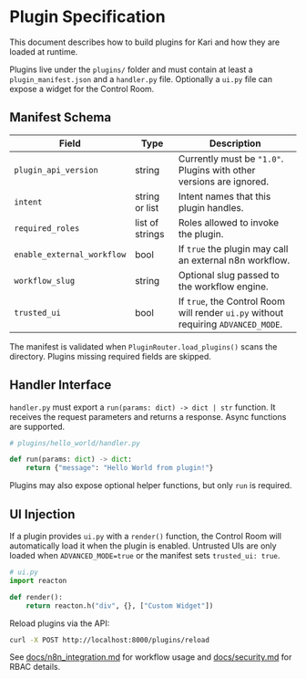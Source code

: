 # Plugin Specification

This document describes how to build plugins for Kari and how they are loaded at runtime.

Plugins live under the `plugins/` folder and must contain at least a `plugin_manifest.json` and a `handler.py` file. Optionally a `ui.py` file can expose a widget for the Control Room.

## Manifest Schema

| Field | Type | Description |
| ----- | ---- | ----------- |
| `plugin_api_version` | string | Currently must be `"1.0"`. Plugins with other versions are ignored. |
| `intent` | string or list | Intent names that this plugin handles. |
| `required_roles` | list of strings | Roles allowed to invoke the plugin. |
| `enable_external_workflow` | bool | If `true` the plugin may call an external n8n workflow. |
| `workflow_slug` | string | Optional slug passed to the workflow engine. |
| `trusted_ui` | bool | If `true`, the Control Room will render `ui.py` without requiring `ADVANCED_MODE`. |

The manifest is validated when `PluginRouter.load_plugins()` scans the directory. Plugins missing required fields are skipped.

## Handler Interface

`handler.py` must export a `run(params: dict) -> dict | str` function. It receives the request parameters and returns a response. Async functions are supported.

```python
# plugins/hello_world/handler.py

def run(params: dict) -> dict:
    return {"message": "Hello World from plugin!"}
```

Plugins may also expose optional helper functions, but only `run` is required.

## UI Injection

If a plugin provides `ui.py` with a `render()` function, the Control Room will automatically load it when the plugin is enabled. Untrusted UIs are only loaded when `ADVANCED_MODE=true` or the manifest sets `trusted_ui: true`.

```python
# ui.py
import reacton

def render():
    return reacton.h("div", {}, ["Custom Widget"])
```

Reload plugins via the API:

```bash
curl -X POST http://localhost:8000/plugins/reload
```

See [docs/n8n_integration.md](n8n_integration.md) for workflow usage and [docs/security.md](security.md) for RBAC details.
